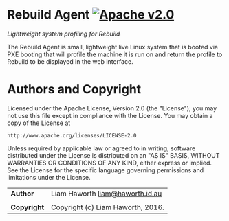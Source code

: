 Rebuild Agent [![Apache v2.0](https://img.shields.io/badge/License-Apache%20v2.0-blue.svg?style=flat-square)](http://www.apache.org/licenses/LICENSE-2.0)
=============

_Lightweight system profiling for Rebuild_

The Rebuild Agent is small, lightweight live Linux system that is booted via PXE booting that will profile the machine it is run on and return the profile to Rebuild to be displayed in the web interface.

Authors and Copyright
=====================

Licensed under the Apache License, Version 2.0 (the "License");
you may not use this file except in compliance with the License.
You may obtain a copy of the License at

   `http://www.apache.org/licenses/LICENSE-2.0`

Unless required by applicable law or agreed to in writing, software
distributed under the License is distributed on an "AS IS" BASIS,
WITHOUT WARRANTIES OR CONDITIONS OF ANY KIND, either express or implied.
See the License for the specific language governing permissions and
limitations under the License.

|                |                                         |
|:---------------|:----------------------------------------|
| **Author**     | Liam Haworth <liam@haworth.id.au>       |
|                |                                         |
| **Copyright**  | Copyright (c) Liam Haworth, 2016.       |
